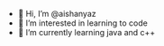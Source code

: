 - 👋 Hi, I’m @aishanyaz
- 👀 I’m interested in learning to code
- 🌱 I’m currently learning java and c++


<!---
aishanyaz/aishanyaz is a ✨ special ✨ repository because its `README.md` (this file) appears on your GitHub profile.
You can click the Preview link to take a look at your changes.
--->
